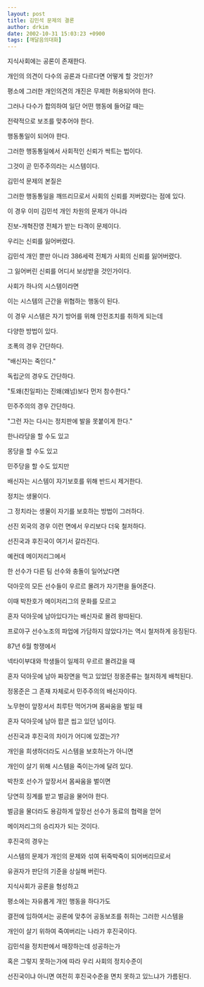 ```yaml
---
layout: post
title: 김민석 문제의 결론
author: drkim
date: 2002-10-31 15:03:23 +0900
tags: [깨달음의대화]
---
```

지식사회에는 공론이 존재한다.
  
개인의 의견이 다수의 공론과 다르다면 어떻게 할 것인가?
  

  
평소에 그러한 개인의견의 개진은 무제한 허용되어야 한다.
  
그러나 다수가 합의하여 일단 어떤 행동에 들어갈 때는
  
전략적으로 보조를 맞추어야 한다.
  
행동통일이 되어야 한다.
  
그러한 행동통일에서 사회적인 신뢰가 싹트는 법이다.
  
그것이 곧 민주주의라는 시스템이다.
  

  
김민석 문제의 본질은
  
그러한 행동통일을 깨뜨리므로서 사회의 신뢰를 저버렸다는 점에 있다.
  
이 경우 이미 김민석 개인 차원의 문제가 아니라
  
진보-개혁진영 전체가 받는 타격이 문제이다.
  

  
우리는 신뢰를 잃어버렸다.
  
김민석 개인 뿐만 아니라 386세력 전체가 사회의 신뢰를 잃어버렸다.
  
그 잃어버린 신뢰를 어디서 보상받을 것인가이다.
  

  
사회가 하나의 시스템이라면
  
이는 시스템의 근간을 위협하는 행동이 된다.
  
이 경우 시스템은 자기 방어를 위해 안전조치를 취하게 되는데
  
다양한 방법이 있다.
  

  
조폭의 경우 간단하다.
  
"배신자는 죽인다."
  

  
독립군의 경우도 간단하다.
  
"토왜(친일파)는 진왜(왜넘)보다 먼저 참수한다."
  

  
민주주의의 경우 간단하다.
  
"그런 자는 다시는 정치판에 발을 못붙이게 한다."
  

  
한나라당을 할 수도 있고
  
몽당을 할 수도 있고
  
민주당을 할 수도 있지만
  

  
배신자는 시스템이 자기보호를 위해 반드시 제거한다.
  

  
정치는 생물이다.
  
그 정치라는 생물이 자기를 보호하는 방법이 그러하다.
  

  
선진 외국의 경우 이런 면에서 우리보다 더욱 철저하다.
  
선진국과 후진국이 여기서 갈라진다.
  

  
예컨데 메이저리그에서
  
한 선수가 다른 팀 선수와 충돌이 일어났다면
  
덕아웃의 모든 선수들이 우르르 몰려가 자기편을 들어준다.
  
이때 박찬호가 메이저리그의 문화를 모르고
  
혼자 덕아웃에 남아있다가는 배신자로 몰려 왕따된다.
  
프로야구 선수노조의 파업에 가담하지 않았다가는 역시 철저하게 응징된다.
  

  
87년 6월 항쟁에서
  
넥타이부대와 학생들이 일제히 우르르 몰려갔을 때
  
혼자 덕아웃에 남아 짜장면을 먹고 있었던 정몽준류는 철저하게 배척된다.
  

  
정몽준은 그 존재 자체로서 민주주의의 배신자이다.
  
노무현이 앞장서서 최루탄 먹어가며 몸싸움을 벌일 때
  
혼자 덕아웃에 남아 팝콘 씹고 있던 넘이다.
  

  
선진국과 후진국의 차이가 어디에 있겠는가?
  
개인을 희생하더라도 시스템을 보호하는가 아니면
  
개인이 살기 위해 시스템을 죽이는가에 달려 있다.
  

  
박찬호 선수가 앞장서서 몸싸움을 벌이면
  
당연히 징계를 받고 벌금을 물어야 한다.
  
벌금을 물더라도 용감하게 앞장선 선수가 동료의 협력을 얻어
  
메이저리그의 승리자가 되는 것이다.
  

  
후진국의 경우는
  
시스템의 문제가 개인의 문제와 섞여 뒤죽박죽이 되어버리므로서
  
유권자가 판단의 기준을 상실해 버린다.
  

  
지식사회가 공론을 형성하고
  
평소에는 자유롭게 개인 행동을 하다가도
  
결전에 임하여서는 공론에 맞추어 공동보조를 취하는 그러한 시스템을
  
개인이 살기 위하여 죽여버리는 나라가 후진국이다.
  

  
김민석을 정치판에서 매장하는데 성공하는가
  
혹은 그렇지 못하는가에 따라 우리 사회의 정치수준이
  
선진국이냐 아니면 여전히 후진국수준을 면치 못하고 있느냐가 가름된다.